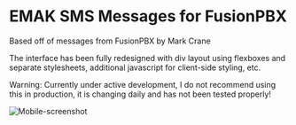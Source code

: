 # EMAK SMS Messages for FusionPBX
Based off of messages from FusionPBX by Mark Crane

The interface has been fully redesigned with div layout using flexboxes and separate stylesheets, additional javascript for client-side styling, etc.

Warning: Currently under active development, I do not recommend using this in production, it is changing daily and has not been tested properly!

![Mobile-screenshot](https://i.imgur.com/p7bRdAt.jpg)
